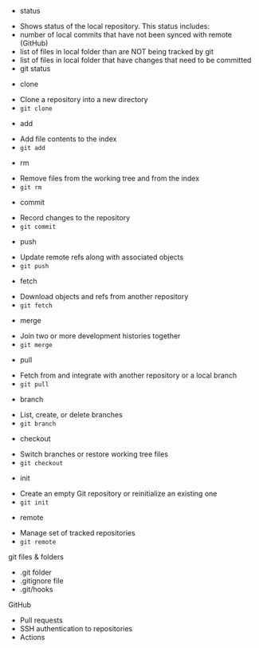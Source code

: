 * status
 - Shows status of the local repository. This status includes:
  - number of local commits that have not been synced with remote (GitHub)
  - list of files in local folder than are NOT being tracked by git
  - list of files in local folder that have changes that need to be committed
 - git status
* clone
 - Clone a repository into a new directory
 - `git clone`
* add
 - Add file contents to the index	
 - `git add`
* rm
 - Remove files from the working tree and from the index
 - `git rm`
* commit
 - Record changes to the repository
 - `git commit`
* push
 - Update remote refs along with associated objects
 - `git push`
* fetch
 - Download objects and refs from another repository
 - `git fetch`
* merge
 - Join two or more development histories together
 - `git merge`
* pull
 - Fetch from and integrate with another repository or a local branch
 - `git pull`
* branch
 - List, create, or delete branches
 - `git branch`
* checkout
 - Switch branches or restore working tree files
 - `git checkout`
* init
 - Create an empty Git repository or reinitialize an existing one
 - `git init`
* remote
 - Manage set of tracked repositories
 - `git remote`

git files & folders

   * .git folder
   * .gitignore file
   * .git/hooks

GitHub

   * Pull requests
   * SSH authentication to repositories
   * Actions

